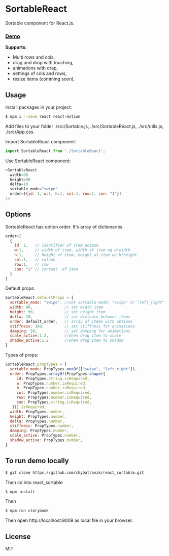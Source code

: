 # SortableReact

Sortable component for React.js.
### [Demo]

**Supports:**

- Multi rows and cols,
- drag and drop with touching,
- animations with drap,
- settings of cols and rows,
- resize items (comming soon),

## Usage

Install packages in your project:

```sh
$ npm i --save react react-motion
```

Add files to your folder ./src/Sortable.js, ./src/SortableReact.js, ./src/utils.js, ./src/App.css.

Import SortableReact component:

```javascript
import SortableReact from './SortableReact';
```

Use SortableReact component:

```javascript
<SortableReact
  width=90
  height=90
  delta=10
  sortable_mode="swipe"
  order=[{id: 1, w:1, h:1, col:1, row:1, con: "1"}]
/>
```

## Options
SortableReact has option order. It's array of dictionaries.

```javascript
order=[
  {
    id: 1,   // identifier of item unique
    w:1,     // width of item, width of item eq w*width
    h:1,     // height of item, height of item eq h*height
    col:1,   // column
    row:1,   // row
    con: "1" // content  of item
  }
]
```

Default props:

```javascript
SortableReact.defaultProps = {
  sortable_mode: "swipe", //set sortable mode: "swipe" or "left_right"
  width: 90,              // set width item
  height: 90,             // set height item
  delta: 10,              // set distance between items
  order: default_order,   // array of items with options
  stiffness: 300,         // set stiffness for animations
  damping: 50,            // set damping for animations
  scale_active:1.2,       //when drag item to scale
  shadow_active:1.2       //when drag item to shadow
}
```

Types of props:

```javascript
SortableReact.propTypes = {
  sortable_mode: PropTypes.oneOf(["swipe", "left_right"]),
  order: PropTypes.arrayOf(PropTypes.shape({
     id: PropTypes.string.isRequired,
     w: PropTypes.number.isRequired,
     h: PropTypes.number.isRequired,
     col: PropTypes.number.isRequired,
     row: PropTypes.number.isRequired,
     con: PropTypes.string.isRequired,
   })).isRequired,
  width: PropTypes.number,
  height: PropTypes.number,
  delta: PropTypes.number,
  stiffness: PropTypes.number,
  damping: PropTypes.number,
  scale_active: PropTypes.number,
  shadow_active: PropTypes.number,
}
```

## To run demo locally

```sh
$ git clone https://github.com/chybatronik/react_sortable.git
```
Then cd into react_sortable
```sh
$ npm install
```
Then
```sh
$ npm run storybook
```

Then open http://localhost:9009 as local file in your browser.

License
----

MIT

[//]: #

[Demo]: <https://chybatronik.github.io/react_sortable/storybook-static>
